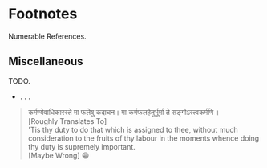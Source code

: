 Footnotes
=========

Numerable References.

Miscellaneous
-------------

TODO.

- . . . 

>
> कर्मण्येवाधिकारस्ते मा फलेषु कदाचन। मा कर्मफलहेतुर्भूर्मा ते सङ्गोऽस्त्वकर्मणि॥  
> [Roughly Translates To]  
> 'Tis thy duty to do that which is assigned to thee, without much consideration to the fruits of thy labour in the moments whence doing thy duty is supremely important.  
> [Maybe Wrong] :grin:  
>
